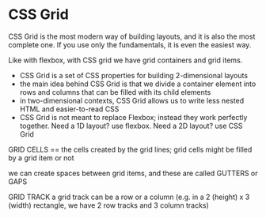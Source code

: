 # CSS Grid

CSS Grid is the most modern way of building layouts, and it is also the most complete one. If you use only the fundamentals, it is even the easiest way.

Like with flexbox, with CSS grid we have grid containers and grid items.


- CSS Grid is a set of CSS properties for building 2-dimensional layouts
- the main idea behind CSS Grid is that we divide a container element into rows and columns that can be filled with its child elements
- in two-dimensional contexts, CSS Grid allows us to write less nested HTML and easier-to-read CSS
- CSS Grid is not meant to replace Flexbox; instead they work perfectly together. Need a 1D layout? use flexbox. Need a 2D layout? use CSS Grid


GRID CELLS == the cells created by the grid lines; grid cells might be filled by a grid item or not

we can create spaces between grid items, and these are called GUTTERS or GAPS

GRID TRACK a grid track can be a row or a column (e.g. in a 2 (height) x 3 (width) rectangle, we have 2 row tracks and 3 column tracks)